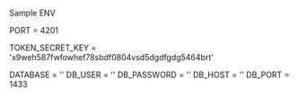 Sample ENV

PORT = 4201

TOKEN_SECRET_KEY = 'x9weh587fwfowhef78sbdf0804vsd5dgdfgdg5464brt'

DATABASE = ''
DB_USER = ''
DB_PASSWORD = ''
DB_HOST = ''
DB_PORT = 1433
